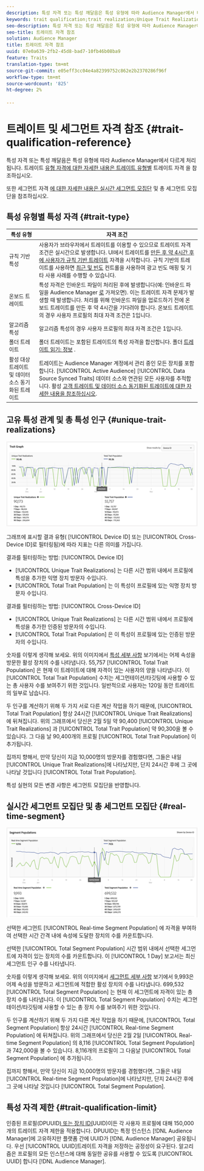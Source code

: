 ```yaml
---
description: 특성 자격 또는 특성 깨달음은 특성 유형에 따라 Audience Manager에서 다르게 처리됩니다. 트레이트 자격에 대한 자세한 내용은 아래 표를 참조하십시오.
keywords: trait qualification;trait realization;Unique Trait Realizations;UTR;Total Trait Population;TTP
seo-description: 특성 자격 또는 특성 깨달음은 특성 유형에 따라 Audience Manager에서 다르게 처리됩니다. 트레이트 자격에 대한 자세한 내용은 아래 표를 참조하십시오.
seo-title: 트레이트 자격 참조
solution: Audience Manager
title: 트레이트 자격 참조
uuid: 07e0a639-2fb2-45d8-bad7-10fb46b08ba9
feature: Traits
translation-type: tm+mt
source-git-commit: e05eff3cc04e4a82399752c862e2b2370286f96f
workflow-type: tm+mt
source-wordcount: '825'
ht-degree: 2%

---
```



# 트레이트 및 세그먼트 자격 참조 {#trait-qualification-reference}

특성 자격 또는 특성 깨달음은 특성 유형에 따라 Audience Manager에서 다르게 처리됩니다. 트레이트 [유형 자격에 대한 자세한 내용은 트레이트 유형별](#trait-type) 트레이트 자격 을 참조하십시오.

또한 세그먼트 자격 [에 대한 자세한 내용은 실시간 세그먼트 모집단](#real-time-segment) 및 총 세그먼트 모집단을 참조하십시오.



## 특성 유형별 특성 자격 {#trait-type}

| 특성 유형 | 자격 조건 |
|---|---|
| 규칙 기반 특성 | 사용자가 브라우저에서 트레이트를 이용할 수 있으므로 트레이트 자격 조건은 실시간으로 발생합니다. UI에서 트레이트를 [만든 후 약 4시간 후에 사용자가 규칙 기반 트레이트](create-onboarded-rule-based-traits.md#create-rules-based-or-onboarded-traits) 자격을 시작합니다. 규칙 기반의 트레이트를 사용하면 [최근 및 빈도](../segments/recency-and-frequency.md) 컨트롤을 사용하여 광고 빈도 매핑 및 기타 사용 사례를 수행할 수 있습니다. |
| 온보드 트레이트 | 특성 자격은 인바운드 파일이 처리된 후에 발생합니다(예: 인바운드 파일을 Audience Manager [로](../../faq/faq-inbound-data-ingestion.md) 가져오면). 이는 트레이트 자격 문제가 발생할 때 발생합니다. 처리를 위해 인바운드 파일을 업로드하기 전에 온보드 트레이트를 만든 후 약 4시간을 기다려야 합니다. 온보드 트레이트의 경우 사용자 프로필의 최대 자격 조건은 1입니다. |
| 알고리즘 특성 | 알고리즘 특성의 경우 사용자 프로필의 최대 자격 조건은 1입니다. |
| 폴더 트레이트 | 폴더 트레이트는 포함된 트레이트의 특성 자격을 합산합니다. 폴더 [트레이트 읽기: 정보](about-folder-traits.md) . |
| 활성 대상 트레이트 및 데이터 소스 동기화된 트레이트 | 트레이트는 Audience Manager 계정에서 관리 중인 모든 장치를 포함합니다. [!UICONTROL Active Audience] [!UICONTROL Data Source Synced Traits] 데이터 소스와 연관된 모든 사용자를 추적합니다. 활성 [고객 트레이트 및 데이터 소스 동기화된 트레이트에 대한 자세한 내용을 참조하십시오](client-activity-synced-audience-traits.md). |

## 고유 특성 관계 및 총 특성 인구 {#unique-trait-realizations}

![고유한 특성 인식](assets/trait-graph.png)

그래프에 표시할 결과 유형( [!UICONTROL Device ID] 또는 [!UICONTROL Cross-Device ID]로 필터링됨)에 따라 지표는 다른 의미를 가집니다.

결과를 필터링하는 방법: [!UICONTROL Device ID]

* [!UICONTROL Unique Trait Realizations] 는 다른 시간 범위 내에서 프로필에 특성을 추가한 익명 장치 방문자 수입니다.
* [!UICONTROL Total Trait Population] 는 이 특성이 프로필에 있는 익명 장치 방문자 수입니다.

결과를 필터링하는 방법: [!UICONTROL Cross-Device ID]

* [!UICONTROL Unique Trait Realizations] 는 다른 시간 범위 내에서 프로필에 특성을 추가한 인증된 방문자의 수입니다.
* [!UICONTROL Total Trait Population] 은 이 특성이 프로필에 있는 인증된 방문자의 수입니다.

숫자를 이렇게 생각해 보세요. 위의 이미지에서 [특성 세부 사항](../../features/traits/trait-details-page.md) 보기에서는 어제 속성을 방문한 활성 장치의 수를 나타냅니다. 55,757 [!UICONTROL Total Trait Population] 은 현재 이 트레이트에 대해 자격이 있는 사용자의 양을 나타냅니다. 이 [!UICONTROL Total Trait Population] 수치는 세그먼테이션/타깃팅에 사용할 수 있는 총 사용자 수를 보여주기 위한 것입니다. 일반적으로 사용자는 120일 동안 트레이트의 일부로 남습니다.

두 인구를 계산하기 위해 두 가지 서로 다른 계산 작업을 하기 때문에, [!UICONTROL Total Trait Population] 항상 24시간 [!UICONTROL Unique Trait Realizations] 에 뒤쳐집니다. 위의 그래프에서 당신은 2월 5일 약 90,400 [!UICONTROL Unique Trait Realizations] 과 [!UICONTROL Total Trait Population] 약 90,300을 볼 수 있습니다. 그 다음 날 90,400개의 프로필 [!UICONTROL Total Trait Population] 이 추가됩니다.

집까지 향해서, 만약 당신이 지금 10,000명의 방문자를 경험했다면, 그들은 내일 [!UICONTROL Unique Trait Realizations]에 나타났지만, 단지 24시간 후에 그 곳에 나타날 것입니다 [!UICONTROL Total Trait Population].

특성 실현의 모든 변경 사항은 세그먼트 모집단을 반영합니다.

## 실시간 세그먼트 모집단 및 총 세그먼트 모집단 {#real-time-segment}

![고유한 특성 인식](assets/segment-graph.png)

선택한 세그먼트 [!UICONTROL Real-time Segment Population] 에 자격을 부여하여 선택한 시간 간격 내에 속성에 도달한 장치의 수를 카운트합니다.

선택한 [!UICONTROL Total Segment Population] 시간 범위 내에서 선택한 세그먼트에 자격이 있는 장치의 수를 카운트합니다. 이 [!UICONTROL 1 Day] 보고서는 최신 세그먼트 인구 수를 나타냅니다.

숫자를 이렇게 생각해 보세요. 위의 이미지에서 [세그먼트 세부 사항](../../features/segments/segment-summary-view.md) 보기에서 9,993은 어제 속성을 방문하고 세그먼트에 적합한 활성 장치의 수를 나타냅니다. 699,532 [!UICONTROL Total Segment Population] 는 현재 이 세그먼트에 자격이 있는 총 장치 수를 나타냅니다. 이 [!UICONTROL Total Segment Population] 수치는 세그먼테이션/타깃팅에 사용할 수 있는 총 장치 수를 보여주기 위한 것입니다.

두 인구를 계산하기 위해 두 가지 다른 계산 작업을 하기 때문에, [!UICONTROL Total Segment Population] 항상 24시간 [!UICONTROL Real-time Segment Population] 에 뒤쳐집니다. 위의 그래프에서 당신은 2월 2일 [!UICONTROL Real-time Segment Population] 의 8,116 [!UICONTROL Total Segment Population] 과 742,000을 볼 수 있습니다. 8,116개의 프로필이 그 다음날 [!UICONTROL Total Segment Population] 에 추가됩니다.

집까지 향해서, 만약 당신이 지금 10,000명의 방문자를 경험했다면, 그들은 내일 [!UICONTROL Real-time Segment Population]에 나타났지만, 단지 24시간 후에 그 곳에 나타날 것입니다 [!UICONTROL Total Segment Population].

## 특성 자격 제한 {#trait-qualification-limit}

인증된 프로필(DPUUID[) 또는 장치 ID(](../../reference/ids-in-aam.md)UUID[](../../reference/ids-in-aam.md))이든 각 사용자 프로필에 대해 150,000개의 트레이트 자격 제한을 적용합니다. DPUUID는 특정 인스턴스 [!DNL Audience Manager]에 고유하지만 플랫폼 간에 UUID가 [!DNL Audience Manager] 공유됩니다. 우선 [!UICONTROL UUID]트레이트 자격을 저장하는 공정성이 요구된다. 알고리즘은 프로필의 모든 인스턴스에 대해 동일한 공유를 사용할 수 있도록 [!UICONTROL UUID] 합니다 [!DNL Audience Manager].

